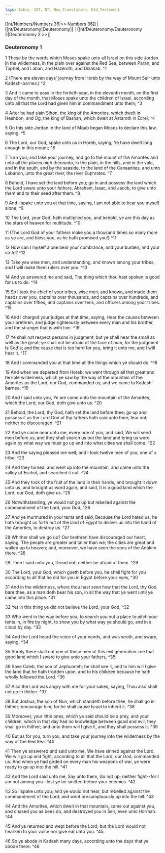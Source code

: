 ```yaml
---
tags: Bible, JST, NT, New_Translation, Old_Testament
---
```


[[nt/Numbers/Numbers 36|<< Numbers 36]] | [[nt/Deuteronomy|Deuteronomy]] | [[nt/Deuteronomy/Deuteronomy 2|Deuteronomy 2 >>]]

### Deuteronomy 1

1 These be the words which Moses spake unto all Israel on this side Jordan in the wilderness, in the plain over against the Red Sea, between Paran, and Tophel, and Laban, and Hazeroth, and Dizahab.  ^1

2 (There are eleven days\' journey from Horeb by the way of Mount Seir unto Kadesh-barnea.)  ^2

3 And it came to pass in the fortieth year, in the eleventh month, on the first day of the month, that Moses spake unto the children of Israel, according unto all that the Lord had given him in commandment unto them;  ^3

4 After he had slain Sihon, the king of the Amorites, which dwelt in Heshbon, and Og, the king of Bashan, which dwelt at Astaroth in Edrei;  ^4

5 On this side Jordan in the land of Moab began Moses to declare this law, saying,  ^5

6 The Lord, our God, spake unto us in Horeb, saying, Ye have dwelt long enough in this mount;  ^6

7 Turn you, and take your journey, and go to the mount of the Amorites and unto all the places nigh thereunto, in the plain, in the hills, and in the vale, and in the south, and by the seaside, to the land of the Canaanites, and unto Lebanon, unto the great river, the river Euphrates.  ^7

8 Behold, I have set the land before you; go in and possess the land which the Lord sware unto your fathers, Abraham, Isaac, and Jacob, to give unto them and to their seed after them.  ^8

9 And I spake unto you at that time, saying, I am not able to bear you myself alone;  ^9

10 The Lord, your God, hath multiplied you, and behold, ye are this day as the stars of heaven for multitude.  ^10

11 (The Lord God of your fathers make you a thousand times so many more as ye are, and bless you, as he hath promised you!)  ^11

12 How can I myself alone bear your cumbrance, and your burden, and your strife?  ^12

13 Take you wise men, and understanding, and known among your tribes, and I will make them rulers over you.  ^13

14 And ye answered me and said, The thing which thou hast spoken is good for us to do.  ^14

15 So I took the chief of your tribes, wise men, and known, and made them heads over you, captains over thousands, and captains over hundreds, and captains over fifties, and captains over tens, and officers among your tribes.  ^15

16 And I charged your judges at that time, saying, Hear the causes between your brethren, and judge righteously between every man and his brother, and the stranger that is with him.  ^16

17 Ye shall not respect persons in judgment; but ye shall hear the small as well as the great; ye shall not be afraid of the face of man; for the judgment is God\'s; and the cause that is too hard for you, bring it unto me, and I will hear it.  ^17

18 And I commanded you at that time all the things which ye should do.  ^18

19 And when we departed from Horeb, we went through all that great and terrible wilderness, which ye saw by the way of the mountain of the Amorites as the Lord, our God, commanded us; and we came to Kadesh-barnea.  ^19

20 And I said unto you, Ye are come unto the mountain of the Amorites, which the Lord, our God, doth give unto us.  ^20

21 Behold, the Lord, thy God, hath set the land before thee; go up and possess it as the Lord God of thy fathers hath said unto thee; fear not; neither be discouraged.  ^21

22 And ye came near unto me, every one of you, and said, We will send men before us, and they shall search us out the land and bring us word again by what way we must go up and into what cities we shall come.  ^22

23 And the saying pleased me well; and I took twelve men of you, one of a tribe;  ^23

24 And they turned, and went up into the mountain, and came unto the valley of Eschol, and searched it out.  ^24

25 And they took of the fruit of the land in their hands, and brought it down unto us, and brought us word again, and said, It is a good land which the Lord, our God, doth give us.  ^25

26 Notwithstanding, ye would not go up but rebelled against the commandment of the Lord, your God;  ^26

27 And ye murmured in your tents and said, Because the Lord hated us, he hath brought us forth out of the land of Egypt to deliver us into the hand of the Amorites, to destroy us.  ^27

28 Whither shall we go up? Our brethren have discouraged our heart, saying, The people are greater and taller than we; the cities are great and walled up to heaven; and, moreover, we have seen the sons of the Anakim there.  ^28

29 Then I said unto you, Dread not; neither be afraid of them.  ^29

30 The Lord, your God, which goeth before you, he shall fight for you according to all that he did for you in Egypt before your eyes,  ^30

31 And in the wilderness, where thou hast seen how that the Lord, thy God, bare thee, as a man doth bear his son, in all the way that ye went until ye came into this place.  ^31

32 Yet in this thing ye did not believe the Lord, your God,  ^32

33 Who went in the way before you, to search you out a place to pitch your tents in, in fire by night, to show you by what way ye should go, and in a cloud by day.  ^33

34 And the Lord heard the voice of your words, and was wroth, and sware, saying,  ^34

35 Surely there shall not one of these men of this evil generation see that good land which I sware to give unto your fathers,  ^35

36 Save Caleb, the son of Jephunneh; he shall see it, and to him will I give the land that he hath trodden upon, and to his children because he hath wholly followed the Lord.  ^36

37 Also the Lord was angry with me for your sakes, saying, Thou also shalt not go in thither.  ^37

38 But Joshua, the son of Nun, which standeth before thee, he shall go in thither; encourage him; for he shall cause Israel to inherit it.  ^38

39 Moreover, your little ones, which ye said should be a prey, and your children, which in that day had no knowledge between good and evil, they shall go in thither; and unto them will I give it, and they shall possess it.  ^39

40 But as for you, turn you, and take your journey into the wilderness by the way of the Red Sea.  ^40

41 Then ye answered and said unto me, We have sinned against the Lord. We will go up and fight, according to all that the Lord, our God, commanded us. And when ye had girded on every man his weapons of war, ye were ready to go up into the hill.  ^41

42 And the Lord said unto me, Say unto them, Go not up; neither fight\--for I am not among you\--lest ye be smitten before your enemies.  ^42

43 So I spake unto you; and ye would not hear, but rebelled against the commandment of the Lord, and went presumptuously up into the hill.  ^43

44 And the Amorites, which dwelt in that mountain, came out against you, and chased you as bees do, and destroyed you in Seir, even unto Hormah.  ^44

45 And ye returned and wept before the Lord; but the Lord would not hearken to your voice nor give ear unto you.  ^45

46 So ye abode in Kadesh many days, according unto the days that ye abode there.  ^46

 
